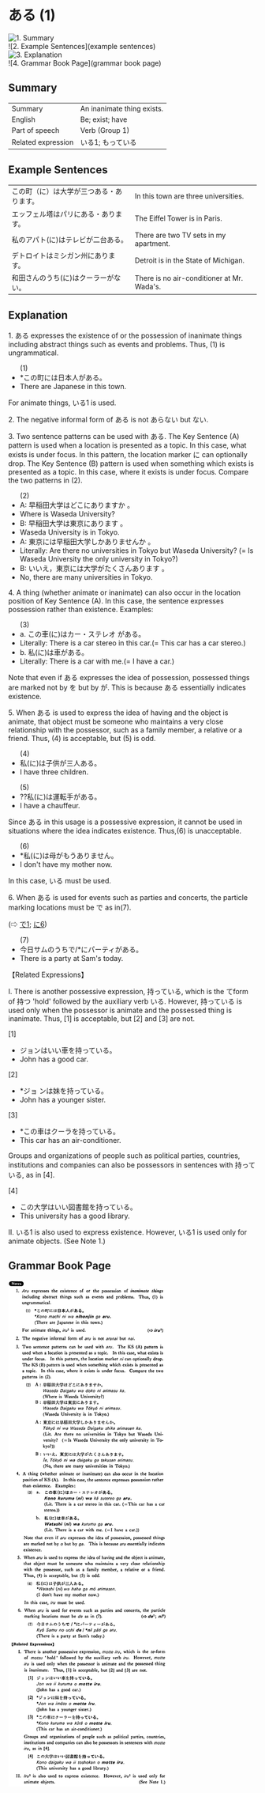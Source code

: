 # ある (1)

![1. Summary](summary)<br>
![2. Example Sentences](example sentences)<br>
![3. Explanation](explanation)<br>
![4. Grammar Book Page](grammar book page)<br>


## Summary

<table><tr>   <td>Summary</td>   <td>An inanimate thing exists.</td></tr><tr>   <td>English</td>   <td>Be; exist; have</td></tr><tr>   <td>Part of speech</td>   <td>Verb (Group 1)</td></tr><tr>   <td>Related expression</td>   <td>いる1; もっている</td></tr></table>

## Example Sentences

<table><tr>   <td>この町（に）は大学が三つある・あります。</td>   <td>In this town are three universities.</td></tr><tr>   <td>エッフェル塔はパリにある・あります。</td>   <td>The Eiffel Tower is in Paris.</td></tr><tr>   <td>私のアパト(に)はテレビが二台ある。</td>   <td>There are two TV sets in my apartment.</td></tr><tr>   <td>デトロイトはミシガン州にあります。</td>   <td>Detroit is in the State of Michigan.</td></tr><tr>   <td>和田さんのうち(に)はクーラーがない。</td>   <td>There is no air-conditioner at Mr. Wada's.</td></tr></table>

## Explanation

<p>1. <span class="cloze">ある</span> expresses the existence of or the possession of inanimate things including abstract things such as events and problems. Thus, (1) is ungrammatical.</p>  <ul>(1) <li>*この町には日本人が<span class="cloze">ある</span>。</li> <li>There are Japanese in this town.</li> </ul>  <p>For animate things, いる1 is used.  <p>2. The negative informal form of <span class="cloze">ある</span> is not あらない but <span class="cloze">ない</span>.  <p>3. Two sentence patterns can be used with <span class="cloze">ある</span>. The Key Sentence (A) pattern is used when a location is presented as a topic. In this case, what exists is under focus. In this pattern, the location marker に can optionally drop. The Key Sentence (B) pattern is used when something which exists is presented as a topic. In this case, where it exists is under focus. Compare the two patterns in (2).</p>  <ul>(2) <li>A: 早稲田大学はどこに<span class="cloze">あります</span>か 。</li> <li>Where is Waseda University?</li> <div class="divide"></div> <li>B: 早稲田大学は東京に<span class="cloze">ありま</span>す 。</li> <li>Waseda University is in Tokyo.</li> <div class="divide"></div> <li>A: 東京には早稲田大学しか<span class="cloze">ありません</span>か 。</li> <li>Literally: Are there no universities in Tokyo but Waseda University? (= Is Waseda University the only university in Tokyo?)</li> <div class="divide"></div> <li>B: いいえ，東京には大学がたくさん<span class="cloze">あります</span> 。</li> <li>No, there are many universities in Tokyo.</li> </ul>  <p>4. A thing (whether animate or inanimate) can also occur in the location position of Key Sentence (A). In this case, the sentence expresses possession rather than existence. Examples:</p>  <ul>(3) <li>a. この車(に)はカー・ステレオ が<span class="cloze">ある</span>。</li> <li>Literally: There is a car stereo in this car.(= This car has a car stereo.)</li> <div class="divide"></div> <li>b. 私(に)は車が<span class="cloze">ある</span>。</li> <li>Literally: There is a car with me.(= I have a car.)</li> </ul>  <p>Note that even if <span class="cloze">ある</span> expresses the idea of possession, possessed things are marked not by を but by が. This is because <span class="cloze">ある</span> essentially indicates existence.</p>  <p>5. When <span class="cloze">ある</span> is used to express the idea of having and the object is animate, that object must be someone who maintains a very close relationship with the possessor, such as a family member, a relative or a friend. Thus, (4) is acceptable, but (5) is odd.</p>  <ul>(4) <li>私(に)は子供が三人<span class="cloze">ある</span>。</li> <li>I have three children.</li> </ul>  <ul>(5) <li>??私(に)は運転手が<span class="cloze">ある</span>。</li> <li>I have a chauffeur.</li> </ul>  <p>Since <span class="cloze">ある</span> in this usage is a possessive expression, it cannot be used in situations where the idea indicates existence. Thus,(6) is unacceptable.</p>  <ul>(6) <li>*私(に)は母がもう<span class="cloze">ありません</span>。</li> <li>I don't have my mother now.</li> </ul>  <p>In this case, いる must be used.</p>  <p>6. When <span class="cloze">ある</span> is used for events such as parties and concerts, the particle marking locations must be で as in(7). </p>  <p>(⇨ <a href="#㊦ で (1)">で1</a>; <a href="#㊦ に (6)">に6</a>)</p>  <ul>(7) <li>今日サムのうちで/*にパーティが<span class="cloze">ある</span>。</li> <li>There is a party at Sam's today.</li> </ul>  <p>【Related Expressions】</p>  <p>I. There is another possessive expression, 持っている, which is the てform of 持つ 'hold' followed by the auxiliary verb いる. However, 持っている is used only when the possessor is animate and the possessed thing is inanimate. Thus, [1] is acceptable, but [2] and [3] are not.</p>  <p>[1] </p> <ul> <li>ジョンはいい車を持っている。</li> <li>John has a good car.</li> </ul>  <p>[2] </p> <ul> <li>*ジョ ンは妹を持っている。</li> <li>John has a younger sister.</li> </ul>  <p>[3] </p> <ul> <li>*この車はクーラを持っている。</li> <li>This car has an air-conditioner.</li> </ul>  <p>Groups and organizations of people such as political parties, countries, institutions and companies can also be possessors in sentences with 持っている, as in [4].</p>  <p>[4] </p> <ul> <li>この大学はいい図書館を持っている。</li> <li>This university has a good library.</li> </ul>  <p>II. いる1 is also used to express existence. However, いる1 is used only for animate objects. (See Note 1.)</p>

## Grammar Book Page

![](../img/Basicある1.png)

